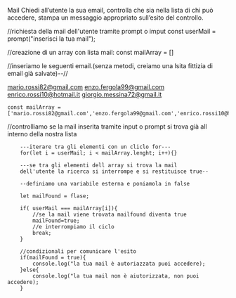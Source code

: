 Mail
Chiedi all’utente la sua email,
controlla che sia nella lista di chi può accedere,
stampa un messaggio appropriato sull’esito del controllo.

//richiesta della mail dell'utente tramite prompt o imput
const userMail = prompt("inserisci la tua mail");

//creazione di un array con lista mail:
const mailArray = []

//inseriamo le seguenti email.(senza metodi, creiamo una lsita fittizia di email già salvate)--//

mario.rossi82@gmail.com
enzo.fergola99@gmail.com
enrico.rossi10@hotmail.it
giorgio.messina72@gmail.it

    const mailArray = ['mario.rossi82@gmail.com','enzo.fergola99@gmail.com','enrico.rossi10@hotmail.it','giorgio.messina72@gmail.it']

//controlliamo se la mail inserita tramite input o prompt si trova già all interno della nostra lista

        ---iterare tra gli elementi con un cliclo for---
        for(let i = userMail; i < mailArray.lenght; i++){}

        ---se tra gli elementi dell array si trova la mail 
        dell'utente la ricerca si interrompe e si restituisce true--

        --definiamo una variabile esterna e poniamola in false

        let mailFound = flase;

        if( userMail === mailArray[i]){
            //se la mail viene trovata mailfound diventa true
            mailFound=true;
            //e interrompiamo il ciclo
            break;
        }

        //condizionali per comunicare l'esito
        if(mailFound = true){
            console.log("la tua mail è autoriazzata puoi accedere);
        }else{
            console.log("la tua mail non è aiutorizzata, non puoi accedere);
        }


